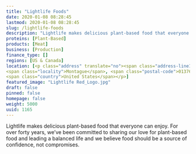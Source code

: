 ```yaml
---
title: "Lightlife Foods"
date: 2020-01-08 08:28:45
lastmod: 2020-01-08 08:28:45
slug: /lightlife-foods
description: "Lightlife makes delicious plant-based food that everyone can enjoy. For over forty years, we’ve been committed to sharing our love for plant-based food and leading a balanced life and we believe food should be a source of confidence, not compromises."
proteins: [Plant-Based]
products: [Meat]
business: [Production]
finance_type: []
regions: [US & Canada]
location: [<p class="address" translate="no"><span class="address-line1">Lightlife Way</span><br>
<span class="locality">Montague</span>, <span class="postal-code">01376</span><br>
<span class="country">United States</span></p>]
featured_image: "Lightlife Red_Logo.jpg"
draft: false
pinned: false
homepage: false
weight: 5000
uuid: 1165
---
```

<p>Lightlife makes delicious plant-based food that everyone can enjoy. For over forty years, we’ve been committed to sharing our love for plant-based food and leading a balanced life and we believe food should be a source of confidence, not compromises.</p>

